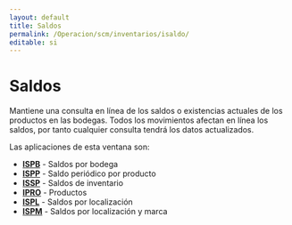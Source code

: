 ```yaml
---
layout: default
title: Saldos
permalink: /Operacion/scm/inventarios/isaldo/
editable: si
---
```


# Saldos  

Mantiene una consulta en línea de los saldos o existencias actuales de los productos en las bodegas. Todos los movimientos afectan en línea los saldos, por tanto cualquier consulta tendrá los datos actualizados. 

Las aplicaciones de esta ventana son:  

* [**ISPB**](http://docs.oasiscom.com/Operacion/scm/inventarios/isaldo/ispb) - Saldos por bodega
* [**ISPP**](http://docs.oasiscom.com/Operacion/scm/inventarios/isaldo/ispp) - Saldo periódico por producto
* [**ISSP**](http://docs.oasiscom.com/Operacion/scm/inventarios/isaldo/issp) - Saldos de inventario
* [**IPRO**](http://docs.oasiscom.com/Operacion/scm/inventarios/isaldo/ipro) - Productos
* [**ISPL**](http://docs.oasiscom.com/Operacion/scm/inventarios/isaldo/ispl) - Saldos por localización
* [**ISPM**](http://docs.oasiscom.com/Operacion/scm/inventarios/isaldo/ispm) - Saldos por localización y marca

